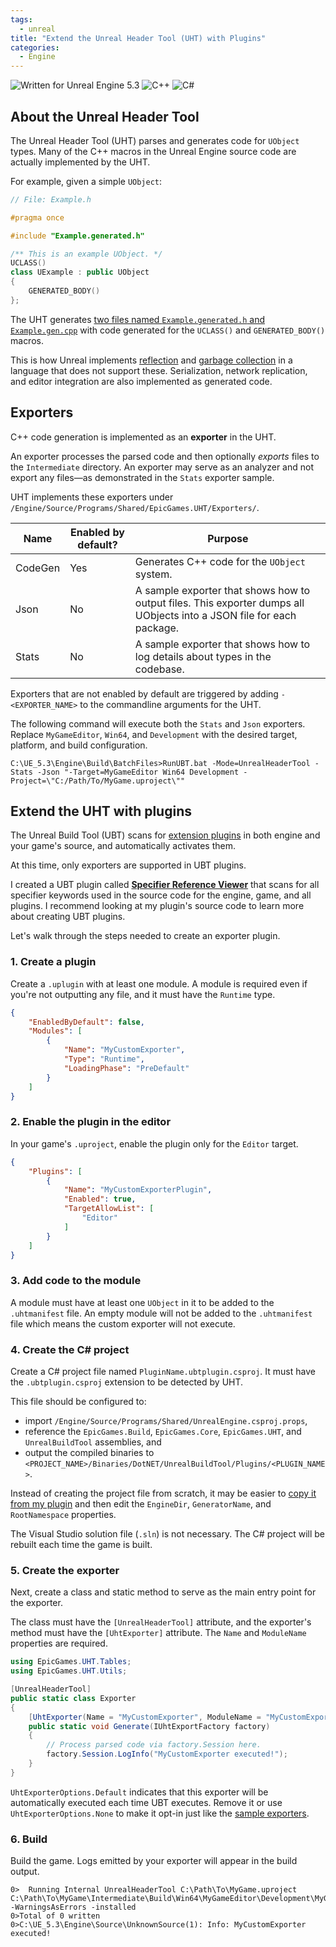 ```yaml
---
tags: 
  - unreal
title: "Extend the Unreal Header Tool (UHT) with Plugins"
categories:
  - Engine
---
```

<img src="https://img.shields.io/badge/Unreal%20Engine-5.3-informational" alt="Written for Unreal Engine 5.3"> <img src="https://img.shields.io/badge/-C%2B%2B-orange" alt="C++"> <img src="https://img.shields.io/badge/-C%23-green" alt="C#">

## About the Unreal Header Tool
The Unreal Header Tool (UHT) parses and generates code for `UObject` types. Many of the C++ macros in the Unreal Engine source code are actually implemented by the UHT.

For example, given a simple `UObject`:

```cpp
// File: Example.h

#pragma once

#include "Example.generated.h"

/** This is an example UObject. */
UCLASS()
class UExample : public UObject
{
    GENERATED_BODY()
};
```

The UHT generates [two files named `Example.generated.h` and `Example.gen.cpp`](https://gist.github.com/the-unrealist/0aa6b16d1a89c13cd0065b685b9a0bce) with code generated for the `UCLASS()` and `GENERATED_BODY()` macros.

This is how Unreal implements [reflection](https://docs.unrealengine.com/5.3/en-US/unreal-object-handling-in-unreal-engine/#run-timetypeinformationandcasting) and [garbage collection](https://docs.unrealengine.com/5.3/en-US/unreal-object-handling-in-unreal-engine/#garbagecollection) in a language that does not support these. Serialization, network replication, and editor integration are also implemented as generated code.

## Exporters
C++ code generation is implemented as an **exporter** in the UHT.

An exporter processes the parsed code and then optionally *exports* files to the `Intermediate` directory. An exporter may serve as an analyzer and not export any files—as demonstrated in the `Stats` exporter sample.

UHT implements these exporters under `/Engine/Source/Programs/Shared/EpicGames.UHT/Exporters/`.

|Name|Enabled by default?|Purpose|
|----|-------------------|-------|
|CodeGen|Yes|Generates C++ code for the `UObject` system.|
|Json|No|A sample exporter that shows how to output files. This exporter dumps all UObjects into a JSON file for each package.|
|Stats|No|A sample exporter that shows how to log details about types in the codebase.|

Exporters that are not enabled by default are triggered by adding `-<EXPORTER_NAME>` to the commandline arguments for the UHT.

The following command will execute both the `Stats` and `Json` exporters. Replace `MyGameEditor`, `Win64`, and `Development` with the desired target, platform, and build configuration. 

```shell
C:\UE_5.3\Engine\Build\BatchFiles>RunUBT.bat -Mode=UnrealHeaderTool -Stats -Json "-Target=MyGameEditor Win64 Development -Project=\"C:/Path/To/MyGame.uproject\""
```

## Extend the UHT with plugins
The Unreal Build Tool (UBT) scans for [extension plugins](https://docs.unrealengine.com/5.3/en-US/unreal-header-tool-for-unreal-engine/#extendinguhtwithscriptgenerators) in both engine and your game's source, and automatically activates them.

At this time, only exporters are supported in UBT plugins.

I created a UBT plugin called [**Specifier Reference Viewer**](https://github.com/the-unrealist/specifier-reference-viewer) that scans for all specifier keywords used in the source code for the engine, game, and all plugins. I recommend looking at my plugin's source code to learn more about creating UBT plugins.

Let's walk through the steps needed to create an exporter plugin.

### 1. Create a plugin
Create a `.uplugin` with at least one module. A module is required even if you're not outputting any file, and it must have the `Runtime` type.

```json
{
    "EnabledByDefault": false,
    "Modules": [
        {
            "Name": "MyCustomExporter",
            "Type": "Runtime",
            "LoadingPhase": "PreDefault"
        }
    ]
}
```

### 2. Enable the plugin in the editor
In your game's `.uproject`, enable the plugin only for the `Editor` target.

```json
{
    "Plugins": [
        {
            "Name": "MyCustomExporterPlugin",
            "Enabled": true,
            "TargetAllowList": [
                "Editor"
            ]
        }
    ]
}
```

### 3. Add code to the module
A module must have at least one `UObject` in it to be added to the `.uhtmanifest` file. An empty module will not be added to the `.uhtmanifest` file which means the custom exporter will not execute.

### 4. Create the C# project
Create a C# project file named `PluginName.ubtplugin.csproj`. It must have the `.ubtplugin.csproj` extension to be detected by UHT.

This file should be configured to:
* import `/Engine/Source/Programs/Shared/UnrealEngine.csproj.props`,
* reference the `EpicGames.Build`, `EpicGames.Core`, `EpicGames.UHT`, and `UnrealBuildTool` assemblies, and
* output the compiled binaries to `<PROJECT_NAME>/Binaries/DotNET/UnrealBuildTool/Plugins/<PLUGIN_NAME>`.

Instead of creating the project file from scratch, it may be easier to [copy it from my plugin](https://github.com/the-unrealist/specifier-reference-viewer/blob/main/Source/ReferenceGenerator/ReferenceGenerator.ubtplugin.csproj) and then edit the `EngineDir`, `GeneratorName`, and `RootNamespace` properties.

The Visual Studio solution file (`.sln`) is not necessary. The C# project will be rebuilt each time the game is built.

### 5. Create the exporter
Next, create a class and static method to serve as the main entry point for the exporter.

The class must have the `[UnrealHeaderTool]` attribute, and the exporter's method must have the `[UhtExporter]` attribute. The `Name` and `ModuleName` properties are required.

```csharp
using EpicGames.UHT.Tables;
using EpicGames.UHT.Utils;

[UnrealHeaderTool]
public static class Exporter
{
    [UhtExporter(Name = "MyCustomExporter", ModuleName = "MyCustomExporter", Options = UhtExporterOptions.Default)]
    public static void Generate(IUhtExportFactory factory)
    {
        // Process parsed code via factory.Session here.
        factory.Session.LogInfo("MyCustomExporter executed!");
    }
}
```

`UhtExporterOptions.Default` indicates that this exporter will be automatically executed each time UBT executes. Remove it or use `UhtExporterOptions.None` to make it opt-in just like the [sample exporters](#exporters).

### 6. Build
Build the game. Logs emitted by your exporter will appear in the build output.

```
0>  Running Internal UnrealHeaderTool C:\Path\To\MyGame.uproject C:\Path\To\MyGame\Intermediate\Build\Win64\MyGameEditor\Development\MyGameEditor.uhtmanifest -WarningsAsErrors -installed
0>Total of 0 written
0>C:\UE_5.3\Engine\Source\UnknownSource(1): Info: MyCustomExporter executed!
```
